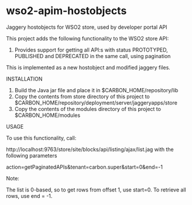 # wso2-apim-hostobjects
Jaggery hostobjects for WSO2 store, used by developer portal API

This project adds the following functionality to the WSO2 store API:

1. Provides support for getting all API:s with status PROTOTYPED, PUBLISHED and DEPRECATED in the same call, using pagination 

This is implemented as a new hostobject and modified jaggery files.

INSTALLATION

1. Build the Java jar file and place it in $CARBON_HOME/repository/lib
2. Copy the contents from store directory of this project to $CARBON_HOME/repository/deployment/server/jaggeryapps/store
3. Copy the contents of the modules directory of this project to $CARBON_HOME/modules

USAGE

To use this functionality, call:

http://localhost:9763/store/site/blocks/api/listing/ajax/list.jag with the following parameters

action=getPaginatedAPIs&tenant=carbon.super&start=0&end=-1

Note:

The list is 0-based, so to get rows from offset 1, use start=0. To retrieve all rows, use end = -1.

